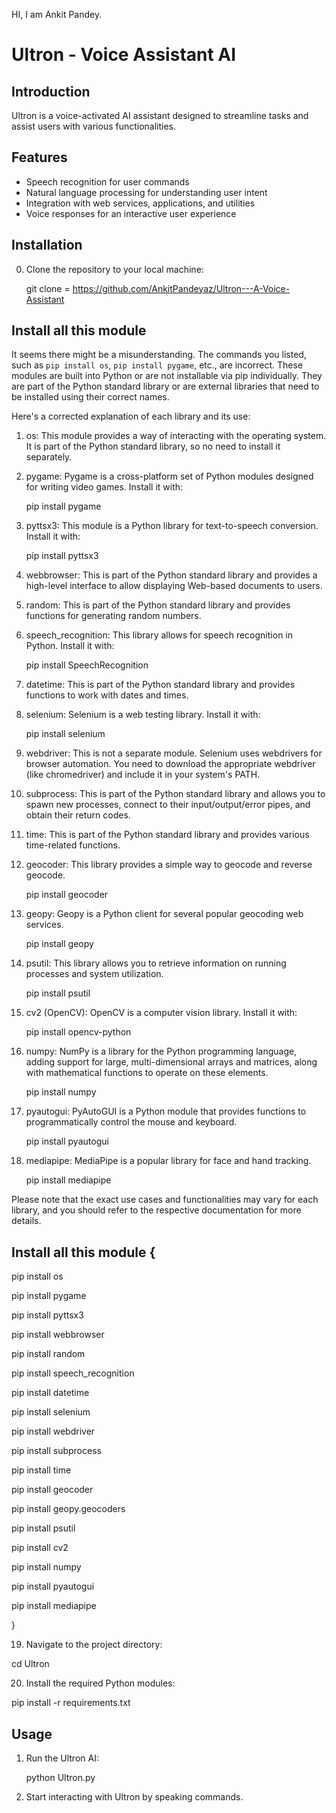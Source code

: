 HI, I am Ankit Pandey.

# Ultron - Voice Assistant AI

## Introduction

Ultron is a voice-activated AI assistant designed to streamline tasks and assist users with various functionalities.

## Features

- Speech recognition for user commands
- Natural language processing for understanding user intent
- Integration with web services, applications, and utilities
- Voice responses for an interactive user experience

## Installation

0. Clone the repository to your local machine:


   git clone = https://github.com/AnkitPandeyaz/Ultron---A-Voice-Assistant

## Install all this module 

It seems there might be a misunderstanding. The commands you listed, such as `pip install os`, `pip install pygame`, etc., are incorrect. These modules are built into Python or are not installable via pip individually. They are part of the Python standard library or are external libraries that need to be installed using their correct names.

Here's a corrected explanation of each library and its use:

1. os: This module provides a way of interacting with the operating system. It is part of the Python standard library, so no need to install it separately.

2. pygame: Pygame is a cross-platform set of Python modules designed for writing video games. Install it with:

    
    pip install pygame
    

3. pyttsx3: This module is a Python library for text-to-speech conversion. Install it with:

    
    pip install pyttsx3


4. webbrowser: This is part of the Python standard library and provides a high-level interface to allow displaying Web-based documents to users.

5. random: This is part of the Python standard library and provides functions for generating random numbers.

6. speech_recognition: This library allows for speech recognition in Python. Install it with:

    
    pip install SpeechRecognition
    

7. datetime: This is part of the Python standard library and provides functions to work with dates and times.

8. selenium: Selenium is a web testing library. Install it with:

    
    pip install selenium
    

9. webdriver: This is not a separate module. Selenium uses webdrivers for browser automation. You need to download the appropriate webdriver (like chromedriver) and include it in your system's PATH.

10. subprocess: This is part of the Python standard library and allows you to spawn new processes, connect to their input/output/error pipes, and obtain their return codes.

11. time: This is part of the Python standard library and provides various time-related functions.

12. geocoder: This library provides a simple way to geocode and reverse geocode.

    
    pip install geocoder
    

13. geopy: Geopy is a Python client for several popular geocoding web services.


    pip install geopy
    

14. psutil: This library allows you to retrieve information on running processes and system utilization.

    
    pip install psutil


15. cv2 (OpenCV): OpenCV is a computer vision library. Install it with:

    
    pip install opencv-python


16. numpy: NumPy is a library for the Python programming language, adding support for large, multi-dimensional arrays and matrices, along with mathematical functions to operate on these elements.


    pip install numpy
    

17. pyautogui: PyAutoGUI is a Python module that provides functions to programmatically control the mouse and keyboard.

    
    pip install pyautogui
    

18. mediapipe: MediaPipe is a popular library for face and hand tracking.

    
    pip install mediapipe


Please note that the exact use cases and functionalities may vary for each library, and you should refer to the respective documentation for more details.


## Install all this module {

pip install os

pip install pygame

pip install pyttsx3

pip install webbrowser

pip install random

pip install speech_recognition

pip install datetime

pip install selenium 

pip install webdriver

pip install subprocess

pip install time

pip install geocoder

pip install geopy.geocoders

pip install psutil

pip install cv2

pip install numpy

pip install pyautogui

pip install mediapipe

}



19. Navigate to the project directory:

   
   cd Ultron
   

20. Install the required Python modules:

   
   pip install -r requirements.txt



## Usage

1. Run the Ultron AI:

   
   python Ultron.py
   

2. Start interacting with Ultron by speaking commands.



